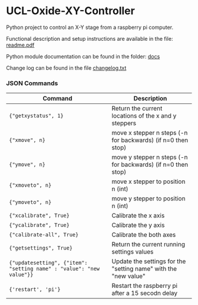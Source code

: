 # UCL-Oxide-XY-Controller
Python project to control an X-Y stage from a raspberry pi computer. 

Functional description and setup instructions are available in the file: [readme.pdf](./readme.pdf)

Python module documentation can be found in the folder: [docs](./docs/readme.md)

Change log can be found in the file [changelog.txt](./changelog.txt)


### JSON Commands

| Command | Description                                                  |
|---|--------------------------------------------------------------|
| `{"getxystatus", 1}` | Return the current locations of the x and y steppers         |
| `{"xmove", n}` | move x stepper n steps (-n for backwards) (if n=0 then stop) |
| `{"ymove", n}` | move y stepper n steps (-n for backwards) (if n=0 then stop) |
| `{"xmoveto", n}`| move x stepper to position n (int)                           |
| `{"ymoveto", n}` | move y stepper to position n (int)                      |
| `{"xcalibrate", True}` | Calibrate the x axis |
| `{"ycalibrate", True}` | Calibrate the y axis |
| `{"calibrate-all", True}` | Calibrate the both axes |
| `{"getsettings", True}` | Return the current running settings values |
| `{"updatesetting", {"item": "setting name" : "value": "new value"}}` | Update the settings for the "setting name" with the "new value" |
| `{'restart', 'pi'}` | Restart the raspberry pi after a 15 secodn delay |

